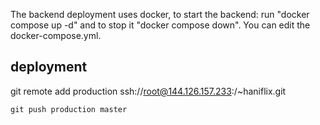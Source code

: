 The backend deployment uses docker, to start the backend: run "docker compose up -d" and to stop it "docker compose down".
You can edit the docker-compose.yml.

## deployment

git remote add production ssh://root@144.126.157.233:/~haniflix.git

`git push production master`
